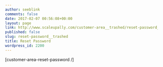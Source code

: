 ```yaml
---
author: seeblink
comments: false
date: 2017-02-07 00:56:08+00:00
layout: page
link: http://www.scaleupally.com/customer-area__trashed/reset-password__trashed/
published: false
slug: reset-password__trashed
title: Reset Password
wordpress_id: 2200
---
```


[customer-area-reset-password /]
